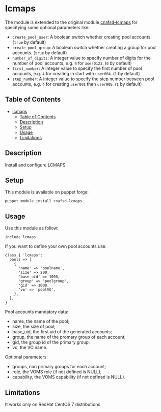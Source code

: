 # lcmaps

The module is extended to the original module [cnafsd-lcmaps](https://forge.puppet.com/modules/cnafsd/lcmaps) for specifying some optional parameters like:

- `create_pool_user`: A boolean switch whether creating pool accounts. (`true` by default)
- `create_pool_group`: A boolean switch whether creating a group for pool accounts. (`true` by default)
- `number_of_digits`: A integer value to specify number of digits for the number of pool accounts, e.g. `4` for `user0123`. (`0` by default)
- `first_number`: A integer value to specify the first number of pool accounts, e.g. `4` for creating in start with `user004`. (`1` by default)
- `step_number`: A integer value to specify the step number between pool accounts, e.g. `4` for creating `user001` then `user005`. (`1` by default)

## Table of Contents

- [lcmaps](#lcmaps)
  - [Table of Contents](#table-of-contents)
  - [Description](#description)
  - [Setup](#setup)
  - [Usage](#usage)
  - [Limitations](#limitations)

## Description

Install and configure LCMAPS.

## Setup

This module is available on puppet forge:

```
puppet module install cnafsd-lcmaps
```

## Usage

Use this module as follow:

```puppet
include lcmaps
```

If you want to define your own pool accounts use:

```puppet
class { 'lcmaps':
  pools => [
    {
      'name' => 'poolname',
      'size' => 200,
      'base_uid' => 1000,
      'group' => 'poolgroup',
      'gid' => 1000,
      'vo' => 'poolVO',
    },
  ],
}
```

Pool accounts mandatory data:

* name, the name of the pool;
* size, the size of pool;
* base_uid, the first uid of the generated accounts;
* group, the name of the promary group of each account;
* gid, the group id of the primary group;
* vo, the VO name.

Optional parameters:

* groups, non primary groups for each account;
* role, the VOMS role (if not defined is NULL);
* capability, the VOMS capability (if not defined is NULL).

## Limitations

It works only on RedHat CentOS 7 distributions.
